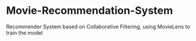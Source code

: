 # Movie-Recommendation-System
Recommender System based on Collaborative Filtering, using MovieLens to train the model
